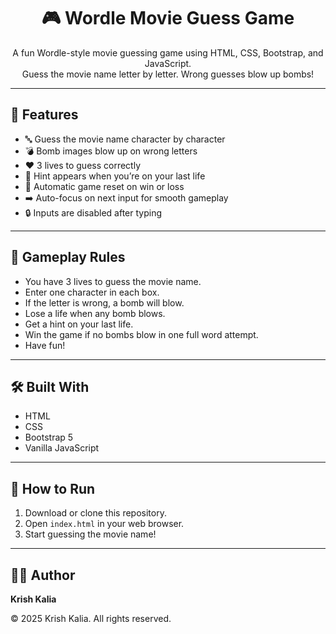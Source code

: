 <h1 align="center">🎮 Wordle Movie Guess Game</h1>

<p align="center">
    A fun Wordle-style movie guessing game using HTML, CSS, Bootstrap, and JavaScript.<br>
    Guess the movie name letter by letter. Wrong guesses blow up bombs!
</p>

<hr>

<h2>🚀 Features</h2>
<ul>
    <li>🔤 Guess the movie name character by character</li>
    <li>💣 Bomb images blow up on wrong letters</li>
    <li>❤️ 3 lives to guess correctly</li>
    <li>🧠 Hint appears when you’re on your last life</li>
    <li>🔄 Automatic game reset on win or loss</li>
    <li>➡️ Auto-focus on next input for smooth gameplay</li>
    <li>🔒 Inputs are disabled after typing</li>
</ul>

<hr>

<h2>🎥 Gameplay Rules</h2>
<ul>
    <li>You have 3 lives to guess the movie name.</li>
    <li>Enter one character in each box.</li>
    <li>If the letter is wrong, a bomb will blow.</li>
    <li>Lose a life when any bomb blows.</li>
    <li>Get a hint on your last life.</li>
    <li>Win the game if no bombs blow in one full word attempt.</li>
    <li>Have fun!</li>
</ul>

<hr>

<h2>🛠️ Built With</h2>
<ul>
    <li>HTML</li>
    <li>CSS</li>
    <li>Bootstrap 5</li>
    <li>Vanilla JavaScript</li>
</ul>

<hr>

<h2>📁 How to Run</h2>
<ol>
    <li>Download or clone this repository.</li>
    <li>Open <code>index.html</code> in your web browser.</li>
    <li>Start guessing the movie name!</li>
</ol>

<hr>

<h2>🧑‍💻 Author</h2>
<p><strong>Krish Kalia</strong></p>
<p>© 2025 Krish Kalia. All rights reserved.</p>
